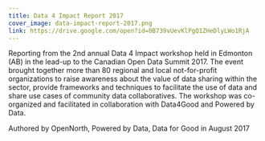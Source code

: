 ```yaml
---
title: Data 4 Impact Report 2017
cover_image: data-impact-report-2017.png
link: https://drive.google.com/open?id=0B739vUevKlPgQ1ZHeDlyLWo1RjA
---
```

Reporting from the 2nd annual Data 4 Impact workshop held in Edmonton (AB) in the lead-up to the Canadian Open Data Summit 2017. The event brought together more than 80 regional and local not-for-profit organizations to raise awareness about the value of data sharing within the sector, provide frameworks and techniques to facilitate the use of data and share use cases of community data collaboratives. The workshop was co-organized and facilitated in collaboration with Data4Good and Powered by Data.

Authored by OpenNorth, Powered by Data, Data for Good in August 2017
